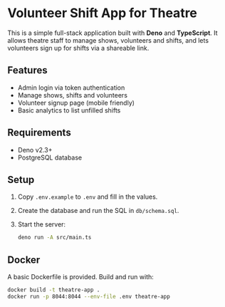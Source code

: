 # Volunteer Shift App for Theatre

This is a simple full-stack application built with **Deno** and **TypeScript**. It allows theatre staff to manage shows, volunteers and shifts, and lets volunteers sign up for shifts via a shareable link.

## Features

- Admin login via token authentication
- Manage shows, shifts and volunteers
- Volunteer signup page (mobile friendly)
- Basic analytics to list unfilled shifts

## Requirements

- Deno v2.3+
- PostgreSQL database

## Setup

1. Copy `.env.example` to `.env` and fill in the values.
2. Create the database and run the SQL in `db/schema.sql`.
3. Start the server:

   ```bash
   deno run -A src/main.ts
   ```

## Docker

A basic Dockerfile is provided. Build and run with:

```bash
docker build -t theatre-app .
docker run -p 8044:8044 --env-file .env theatre-app
```

